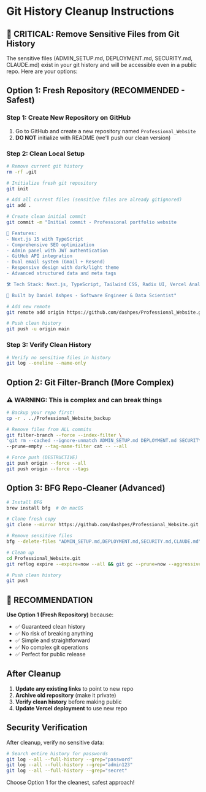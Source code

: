 # Git History Cleanup Instructions

## 🚨 CRITICAL: Remove Sensitive Files from Git History

The sensitive files (ADMIN_SETUP.md, DEPLOYMENT.md, SECURITY.md, CLAUDE.md) exist in your git history and will be accessible even in a public repo. Here are your options:

## Option 1: Fresh Repository (RECOMMENDED - Safest)

### Step 1: Create New Repository on GitHub
1. Go to GitHub and create a new repository named `Professional_Website`
2. **DO NOT** initialize with README (we'll push our clean version)

### Step 2: Clean Local Setup
```bash
# Remove current git history
rm -rf .git

# Initialize fresh git repository
git init

# Add all current files (sensitive files are already gitignored)
git add .

# Create clean initial commit
git commit -m "Initial commit - Professional portfolio website

🚀 Features:
- Next.js 15 with TypeScript
- Comprehensive SEO optimization  
- Admin panel with JWT authentication
- GitHub API integration
- Dual email system (Gmail + Resend)
- Responsive design with dark/light theme
- Advanced structured data and meta tags

🛠️ Tech Stack: Next.js, TypeScript, Tailwind CSS, Radix UI, Vercel Analytics

🎯 Built by Daniel Ashpes - Software Engineer & Data Scientist"

# Add new remote
git remote add origin https://github.com/dashpes/Professional_Website.git

# Push clean history
git push -u origin main
```

### Step 3: Verify Clean History
```bash
# Verify no sensitive files in history
git log --oneline --name-only
```

## Option 2: Git Filter-Branch (More Complex)

### ⚠️ WARNING: This is complex and can break things

```bash
# Backup your repo first!
cp -r . ../Professional_Website_backup

# Remove files from ALL commits
git filter-branch --force --index-filter \
'git rm --cached --ignore-unmatch ADMIN_SETUP.md DEPLOYMENT.md SECURITY.md CLAUDE.md' \
--prune-empty --tag-name-filter cat -- --all

# Force push (DESTRUCTIVE)
git push origin --force --all
git push origin --force --tags
```

## Option 3: BFG Repo-Cleaner (Advanced)

```bash
# Install BFG
brew install bfg  # On macOS

# Clone fresh copy
git clone --mirror https://github.com/dashpes/Professional_Website.git

# Remove sensitive files
bfg --delete-files "ADMIN_SETUP.md,DEPLOYMENT.md,SECURITY.md,CLAUDE.md" Professional_Website.git

# Clean up
cd Professional_Website.git
git reflog expire --expire=now --all && git gc --prune=now --aggressive

# Push clean history
git push
```

## 🎯 RECOMMENDATION

**Use Option 1 (Fresh Repository)** because:
- ✅ Guaranteed clean history
- ✅ No risk of breaking anything
- ✅ Simple and straightforward
- ✅ No complex git operations
- ✅ Perfect for public release

## After Cleanup

1. **Update any existing links** to point to new repo
2. **Archive old repository** (make it private)
3. **Verify clean history** before making public
4. **Update Vercel deployment** to use new repo

## Security Verification

After cleanup, verify no sensitive data:
```bash
# Search entire history for passwords
git log --all --full-history --grep="password"
git log --all --full-history --grep="admin123"
git log --all --full-history --grep="secret"
```

Choose Option 1 for the cleanest, safest approach!